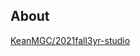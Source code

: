 ## About
[KeanMGC/2021fall3yr-studio](https://keanmgc.github.io/2021fall3yr-studio/about.md/)  




